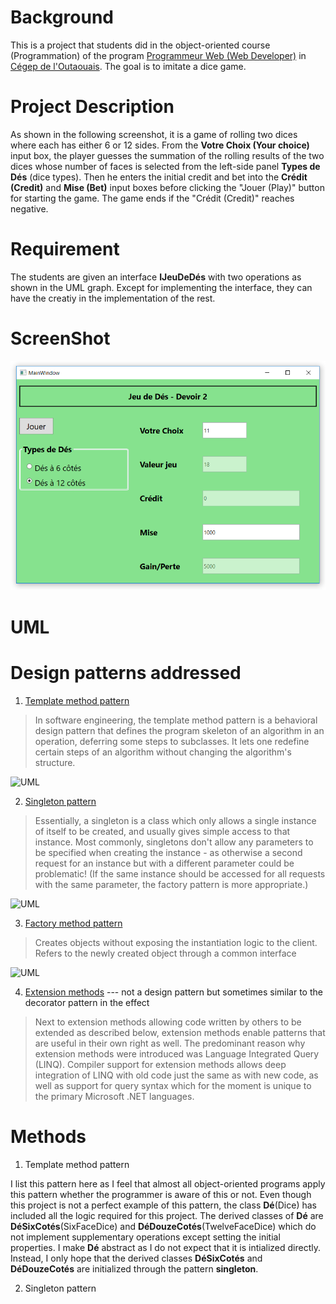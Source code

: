 # Background
This is a project that students did in the object-oriented course (Programmation) of the program [Programmeur Web (Web Developer)](http://fc.cegepoutaouais.qc.ca/index.php/programmes-aec/informatique-col-180/programmeur-web) in [Cégep de l'Outaouais](http://www.cegepoutaouais.qc.ca/). The goal is to imitate a dice game. 

# Project Description
As shown in the following screenshot, it is a game of rolling two dices where each has either 6 or 12 sides. From the **Votre Choix (Your choice)** input box, the player guesses the summation of the rolling results of the two dices whose number of faces is selected from the left-side panel **Types de Dés** (dice types). Then he enters the initial credit and bet into the **Crédit (Credit)** and **Mise (Bet)** input boxes before clicking the "Jouer (Play)" button for starting the game. The game ends if the "Crédit (Credit)" reaches negative.

# Requirement
The students are given an interface **IJeuDeDés** with two operations as shown in the UML graph. Except for implementing the interface, they can have the creatiy in the implementation of the rest.


# ScreenShot

![alt text](JeuDeDes.png "Screenshot")

# UML

# Design patterns addressed

1. [Template method pattern](https://en.wikipedia.org/wiki/Template_method_pattern)
> In software engineering, the template method pattern is a behavioral design pattern that defines the program skeleton of an algorithm in an operation, deferring some steps to subclasses. It lets one redefine certain steps of an algorithm without changing the algorithm's structure.

![UML](http://www.dofactory.com/images/diagrams/net/template.gif)

2. [Singleton pattern](http://csharpindepth.com/Articles/General/Singleton.aspx)
> Essentially, a singleton is a class which only allows a single instance of itself to be created, and usually gives simple access to that instance. Most commonly, singletons don't allow any parameters to be specified when creating the instance - as otherwise a second request for an instance but with a different parameter could be problematic! (If the same instance should be accessed for all requests with the same parameter, the factory pattern is more appropriate.)

![UML](http://www.oodesign.com/images/design_patterns/creational/singleton_implementation_-_uml_class_diagram.gif)

3. [Factory method pattern](http://www.oodesign.com/factory-pattern.html)
> Creates objects without exposing the instantiation logic to the client.
> Refers to the newly created object through a common interface

![UML](http://www.oodesign.com/images/stories/factory%20implementation.gif)

4. [Extension methods](https://en.wikipedia.org/wiki/Extension_method) --- not a design pattern but sometimes similar to the decorator pattern in the effect
> Next to extension methods allowing code written by others to be extended as described below, extension methods enable patterns that are useful in their own right as well. The predominant reason why extension methods were introduced was Language Integrated Query (LINQ). Compiler support for extension methods allows deep integration of LINQ with old code just the same as with new code, as well as support for query syntax which for the moment is unique to the primary Microsoft .NET languages.

# Methods
1. Template method pattern

I list this pattern here as I feel that almost all object-oriented programs apply this pattern whether the programmer is aware of this or not. Even though this project is not a perfect example of this pattern, the class **Dé**(Dice) has included all the logic required for this project. The derived classes of **Dé** are **DéSixCotés**(SixFaceDice) and **DéDouzeCotés**(TwelveFaceDice) which do not implement supplementary operations except setting the initial properties. I make **Dé** abstract as I do not expect that it is intialized directly. Instead, I only hope that the derived classes **DéSixCotés** and **DéDouzeCotés** are initialized through the pattern **singleton**.

2. Singleton pattern



